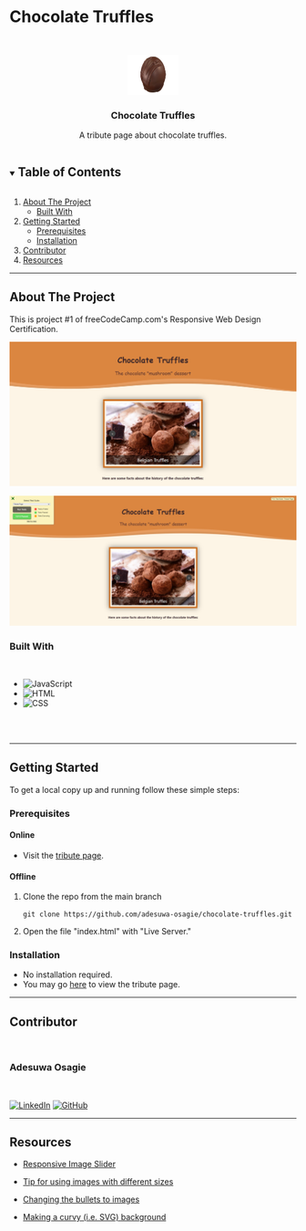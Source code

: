 # Chocolate Truffles

<!-- PROJECT LOGO -->
<br />
<p align="center">
  <a href="https://adesuwa-osagie.github.io/chocolate-truffles/">
    <img src="images-resized/chocolate-ball.png" alt="Logo" width="90" height="70">
  </a>

  <h3 align="center">Chocolate Truffles</h3>

  <p align="center">
    A tribute page about chocolate truffles. 
  </p>
</p>


<!-- TABLE OF CONTENTS -->
<details open="open">
  <summary><h2 style="display: inline-block">Table of Contents</h2></summary>
  <ol>
    <li>
      <a href="#about-the-project">About The Project</a>
      <ul>
        <li><a href="#built-with">Built With</a></li>
      </ul>
    </li>
    <li>
      <a href="#getting-started">Getting Started</a>
      <ul>
        <li><a href="#prerequisites">Prerequisites</a></li>
        <li><a href="#installation">Installation</a></li>
      </ul>
    </li>
    <li><a href="#contributor">Contributor</a></li>
    <li><a href="#resources">Resources</a></li>
  </ol>
</details>

---

<!-- ABOUT THE PROJECT -->
## About The Project

This is project #1 of freeCodeCamp.com's Responsive Web Design Certification.

<a href="https://adesuwa-osagie.github.io/chocolate-truffles/">![Tribute Page](images/page-screenshot.png)</a>
<br/>

![Tribute Page passing tests](images/page-passed.png)
<br/>

### Built With
<br/>

* ![JavaScript](https://img.shields.io/badge/-JAVASCRIPT-3d3b3c?style=flat&logo=javascript)
* ![HTML](https://img.shields.io/badge/-HTML5-%23E34F26?style=flat&logo=html5&logoColor=white)
* ![CSS](https://img.shields.io/badge/-CSS3-%231572B6?logo=css3)
<br/>
<br/>

---

<!-- GETTING STARTED -->
## Getting Started

To get a local copy up and running follow these simple steps:

### Prerequisites

#### Online
* Visit the <a href="https://adesuwa-osagie.github.io/chocolate-truffles/" target="_blank">tribute page</a>.

#### Offline
1. Clone the repo from the main branch
   ```
   git clone https://github.com/adesuwa-osagie/chocolate-truffles.git
   ```
2. Open the file "index.html" with "Live Server."

### Installation

* No installation required. 
* You may go <a href="https://adesuwa-osagie.github.io/chocolate-truffles/">here</a> to view the tribute page.

---


## Contributor

<br/>

### Adesuwa Osagie
<br/>

[![LinkedIn](https://img.shields.io/badge/-LinkedIn-%230A66C2?style=for-the-badge&logo=linkedin)](https://www.linkedin.com/in/adesuwa-osagie/) [![GitHub](https://img.shields.io/badge/-GITHUB-%23181717?style=for-the-badge&logo=github)](https://github.com/adesuwa-osagie)

---

## Resources

* [Responsive Image Slider](https://www.youtube.com/watch?v=6fivjkF9BOo&t=2s)

* [Tip for using images with different sizes](https://stackoverflow.com/questions/41758544/bootstrap-image-slider-different-image-size)

* [Changing the bullets to images](http://css-workshop.com/css-ul-custom-bullet-style-with-image/)

* [Making a curvy (i.e. SVG) background](https://www.shapedivider.app/)
